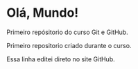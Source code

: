 # Olá, Mundo!
 Primeiro repósitorio do curso Git e GitHub.
 
 Primeiro repositorio criado durante o curso.
 
 Essa linha editei direto no site GitHub.
